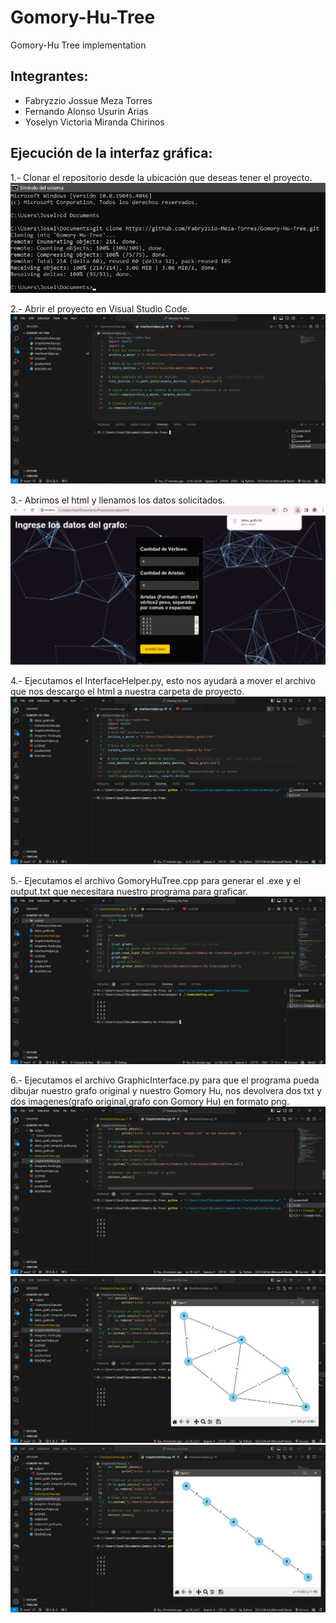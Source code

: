 # Gomory-Hu-Tree
Gomory-Hu Tree implementation

## Integrantes:
- Fabryzzio Jossue Meza Torres
- Fernando Alonso Usurin Arias
- Yoselyn Victoria Miranda Chirinos
  
## Ejecución de la interfaz gráfica:
1.- Clonar el repositorio desde la ubicación que deseas tener el proyecto.
![](Imagenes/paso1.png)


2.- Abrir el proyecto en Visual Studio Code.
![](Imagenes/paso2.png)

3.- Abrimos el html y llenamos los datos solicitados.
![](Imagenes/paso3.png)

4.- Ejecutamos el InterfaceHelper.py, esto nos ayudará a mover el archivo que nos descargo el html a nuestra carpeta de proyecto.
![](Imagenes/paso4.png)

5.- Ejecutamos el archivo GomoryHuTree.cpp para generar el .exe y el output.txt que necesitara nuestro programa para graficar.
![](Imagenes/paso5.png)

6.- Ejecutamos el archivo GraphicInterface.py para que el programa pueda dibujar nuestro grafo original y nuestro Gomory Hu, nos devolvera dos txt y dos imagenes(grafo original,grafo con Gomory Hu) en formato png.
![](Imagenes/paso6.png)
![](Imagenes/paso6_1.png)
![](Imagenes/paso6_2.png)




